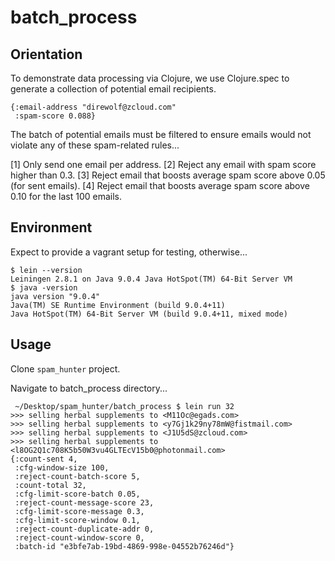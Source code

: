 batch_process
====


## Orientation

To demonstrate data processing via Clojure, we use Clojure.spec to generate a collection of potential email recipients.

```
{:email-address "direwolf@zcloud.com"
 :spam-score 0.088}
```

The batch of potential emails must be filtered to ensure emails would not violate any of these spam-related rules...

[1] Only send one email per address.
[2] Reject any email with spam score higher than 0.3.
[3] Reject email that boosts average spam score above 0.05 (for sent emails).
[4] Reject email that boosts average spam score above 0.10 for the last 100 emails. 

## Environment

Expect to provide a vagrant setup for testing, otherwise...

```
$ lein --version
Leiningen 2.8.1 on Java 9.0.4 Java HotSpot(TM) 64-Bit Server VM
$ java -version
java version "9.0.4"
Java(TM) SE Runtime Environment (build 9.0.4+11)
Java HotSpot(TM) 64-Bit Server VM (build 9.0.4+11, mixed mode)
```

## Usage

Clone `spam_hunter` project.

Navigate to batch_process directory...

```
 ~/Desktop/spam_hunter/batch_process $ lein run 32
>>> selling herbal supplements to <M11Oc@egads.com>
>>> selling herbal supplements to <y7Gj1k29ny78mW@fistmail.com>
>>> selling herbal supplements to <J1U5dS@zcloud.com>
>>> selling herbal supplements to <l8OG2Q1c708K5b50W3vu4GLTEcV15b0@photonmail.com>
{:count-sent 4,
 :cfg-window-size 100,
 :reject-count-batch-score 5,
 :count-total 32,
 :cfg-limit-score-batch 0.05,
 :reject-count-message-score 23,
 :cfg-limit-score-message 0.3,
 :cfg-limit-score-window 0.1,
 :reject-count-duplicate-addr 0,
 :reject-count-window-score 0,
 :batch-id "e3bfe7ab-19bd-4869-998e-04552b76246d"}
```
